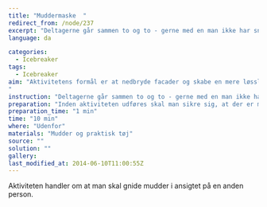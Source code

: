 ```yaml
---
title: "Muddermaske  "
redirect_from: /node/237
excerpt: "Deltagerne går sammen to og to - gerne med en man ikke har snakket så meget med. De skal så sætte sig på hug overfor hinanden og får her instruktioner om at skiftevis skulle gnide mudder i hinandens ansigter. Herefter er opgaven løst."
language: da

categories: 
  - Icebreaker
tags: 
  - Icebreaker
aim: "Aktivitetens formål er at nedbryde facader og skabe en mere løssluppen tilgang til de følgende opgaver.    
"
instruction: "Deltagerne går sammen to og to - gerne med en man ikke har snakket så meget med. De skal så sætte sig på hug overfor hinanden og får her instruktioner om at skiftevis skulle gnide mudder i hinandens ansigter. Herefter er opgaven løst."
preparation: "Inden aktiviteten udføres skal man sikre sig, at der er mudder udenfor. Alternativt kan der bruges maling i stedet. Husk at fortælle deltagerne, at de skal have tøj på der gerne må blive beskidt.  "
preparation_time: "1 min"
time: "10 min"
where: "Udenfor"
materials: "Mudder og praktisk tøj"
source: ""
solution: ""
gallery:
last_modified_at: 2014-06-10T11:00:55Z
---
```

Aktiviteten handler om at man skal gnide mudder i ansigtet på en anden person.
